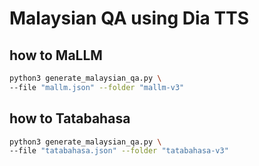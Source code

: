 # Malaysian QA using Dia TTS

## how to MaLLM

```bash
python3 generate_malaysian_qa.py \
--file "mallm.json" --folder "mallm-v3"
```

## how to Tatabahasa

```bash
python3 generate_malaysian_qa.py \
--file "tatabahasa.json" --folder "tatabahasa-v3"
```